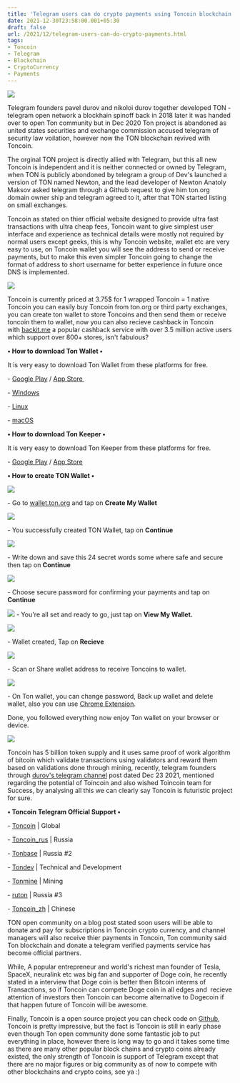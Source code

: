 ```yaml
---
title: 'Telegram users can do crypto payments using Toncoin blockchain spinoff..'
date: 2021-12-30T23:58:00.001+05:30
draft: false
url: /2021/12/telegram-users-can-do-crypto-payments.html
tags: 
- Toncoin
- Telegram
- Blockchain
- CryptoCurrency
- Payments
---
```


 [![](https://lh3.googleusercontent.com/-fhPKNpu5YLw/Yc36T4K04yI/AAAAAAAAIL8/D6C1FgPCL2Uqtf74gYkL_f9gz3bMMOVgQCNcBGAsYHQ/s1600/1640888906255339-0.png)](https://lh3.googleusercontent.com/-fhPKNpu5YLw/Yc36T4K04yI/AAAAAAAAIL8/D6C1FgPCL2Uqtf74gYkL_f9gz3bMMOVgQCNcBGAsYHQ/s1600/1640888906255339-0.png) 

  

  

Telegram founders pavel durov and nikoloi durov together developed TON - telegram open network a blockhain spinoff back in 2018 later it was handed over to open Ton community but in Dec 2020 Ton project is abandoned as united states securities and exchange commission accused telegram of security law voilation, however now the TON blockchain revived with Toncoin.

  

The orginal TON project is directly allied with Telegram, but this all new Toncoin is independent and it is neither connected or owned by Telegram, when TON is publicly abondoned by telegram a group of Dev's launched a version of TON named Newton, and the lead developer of Newton Anatoly Maksov asked telegram through a Github request to give him ton.org domain owner ship and telegram agreed to it, after that TON started listing on small exchanges.

  

Toncoin as stated on thier official website designed to provide ultra fast transactions with ultra cheap fees, Toncoin want to give simplest user interface and experience as technical details were mostly not required by normal users except geeks, this is why Toncoin website, wallet etc are very easy to use, on Toncoin wallet you will see the address to send or receive payments, but to make this even simpler Toncoin going to change the format of address to short username for better experience in future once DNS is implemented.

  

 [![](https://lh3.googleusercontent.com/-9aq2D8nEMHc/Yc36SnVBxZI/AAAAAAAAIL4/Ol49MKHEOss6J9Vo78GyZSKQfSl-D_BfACNcBGAsYHQ/s1600/1640888902860971-1.png)](https://lh3.googleusercontent.com/-9aq2D8nEMHc/Yc36SnVBxZI/AAAAAAAAIL4/Ol49MKHEOss6J9Vo78GyZSKQfSl-D_BfACNcBGAsYHQ/s1600/1640888902860971-1.png) 

  

  

Toncoin is currently priced at 3.75$ for 1 wrapped Toncoin = 1 native Toncoin you can easily buy Toncoin from ton.org or third party exchanges, you can create ton wallet to store Toncoins and then send them or receive toncoin them to wallet, now you can also recieve cashback in Toncoin with [backit.me](http://backit.me) a popular cashback service with over 3.5 million active users which support over 800+ stores, isn't fabulous?

  

**• How to download Ton Wallet •**

  

It is very easy to download Ton Wallet from these platforms for free.

  

\- [Google Play](https://play.google.com/store/apps/details?id=ton.coin.wallet) / [App Store ](https://apps.apple.com/by/app/toncoin-wallet/id1560210939)

\- [Windows](https://ton.org/Wallet.exe)

\- [Linux](https://ton.org/Linux-wallet.zip)

\- [macOS](https://ton.org/Wallet.dmg)

  

**• How to download Ton Keeper •**

It is very easy to download Ton Keeper from these platforms for free.

  

\- [Google Play](https://play.google.com/store/apps/details?id=com.ton_keeper) / [App Store](https://apps.apple.com/us/app/tonkeeper/id1587742107)

  

**• How to create TON Wallet •**

 **[![](https://lh3.googleusercontent.com/-vq-ZasMzaow/Yc36R3VEGFI/AAAAAAAAIL0/HeJCMGIxykE3cFD1yvzBmkXbDrknKMWpwCNcBGAsYHQ/s1600/1640888899670706-2.png)](https://lh3.googleusercontent.com/-vq-ZasMzaow/Yc36R3VEGFI/AAAAAAAAIL0/HeJCMGIxykE3cFD1yvzBmkXbDrknKMWpwCNcBGAsYHQ/s1600/1640888899670706-2.png)** 

\- Go to [wallet.ton.org](http://wallet.ton.org) and tap on **Create My Wallet**

 **[![](https://lh3.googleusercontent.com/-PYs3HhDKNPU/Yc36RK1ZUKI/AAAAAAAAILw/iyYKknFyoOg2iQ0Sqmmju4DiOrnp4pP8gCNcBGAsYHQ/s1600/1640888896180746-3.png)](https://lh3.googleusercontent.com/-PYs3HhDKNPU/Yc36RK1ZUKI/AAAAAAAAILw/iyYKknFyoOg2iQ0Sqmmju4DiOrnp4pP8gCNcBGAsYHQ/s1600/1640888896180746-3.png)** 

\- You successfully created TON Wallet, tap on **Continue**

 **[![](https://lh3.googleusercontent.com/-WjNJqq_zC_E/Yc36QHJvMAI/AAAAAAAAILs/erkfAkUScRgoSfzYv6MpDYwCGd5qRuMvwCNcBGAsYHQ/s1600/1640888892326831-4.png)](https://lh3.googleusercontent.com/-WjNJqq_zC_E/Yc36QHJvMAI/AAAAAAAAILs/erkfAkUScRgoSfzYv6MpDYwCGd5qRuMvwCNcBGAsYHQ/s1600/1640888892326831-4.png)** 

  

\- Write down and save this 24 secret words some where safe and secure then tap on **Continue**

 **[![](https://lh3.googleusercontent.com/-VDxGlIsE_gM/Yc36POZZGlI/AAAAAAAAILo/KjdW5RnRxNs3fm5v2iqAtGKWYGMQBe10QCNcBGAsYHQ/s1600/1640888887277630-5.png)](https://lh3.googleusercontent.com/-VDxGlIsE_gM/Yc36POZZGlI/AAAAAAAAILo/KjdW5RnRxNs3fm5v2iqAtGKWYGMQBe10QCNcBGAsYHQ/s1600/1640888887277630-5.png)** 

\- Choose secure password for confirming your payments and tap on **Continue**

 **[![](https://lh3.googleusercontent.com/-quw4nfBj-cc/Yc36N3usQFI/AAAAAAAAILk/ZwDDbtQTlx0Z9R6jz8a5S2C5PTs49P9TgCNcBGAsYHQ/s1600/1640888879039914-6.png)](https://lh3.googleusercontent.com/-quw4nfBj-cc/Yc36N3usQFI/AAAAAAAAILk/ZwDDbtQTlx0Z9R6jz8a5S2C5PTs49P9TgCNcBGAsYHQ/s1600/1640888879039914-6.png)** \- You're all set and ready to go, just tap on **View My Wallet.**

 **[![](https://lh3.googleusercontent.com/-qRsVdY2Gmeg/Yc36L_r0EuI/AAAAAAAAILg/3z06FGEmyjwWHU9XL-MHGSAPvKauIiXiACNcBGAsYHQ/s1600/1640888874861688-7.png)](https://lh3.googleusercontent.com/-qRsVdY2Gmeg/Yc36L_r0EuI/AAAAAAAAILg/3z06FGEmyjwWHU9XL-MHGSAPvKauIiXiACNcBGAsYHQ/s1600/1640888874861688-7.png)** 

\- Wallet created, Tap on **Recieve**

 **[![](https://lh3.googleusercontent.com/-6nCXI8BD_AQ/Yc36KkkPbyI/AAAAAAAAILc/fm7haPpj2OMww7eKR2dSxTxZqzV8ylidwCNcBGAsYHQ/s1600/1640888870385686-8.png)](https://lh3.googleusercontent.com/-6nCXI8BD_AQ/Yc36KkkPbyI/AAAAAAAAILc/fm7haPpj2OMww7eKR2dSxTxZqzV8ylidwCNcBGAsYHQ/s1600/1640888870385686-8.png)** 

\- Scan or Share wallet address to receive Toncoins to wallet.

  

 [![](https://lh3.googleusercontent.com/-9rO2Rdr-UpU/Yc36JmeG74I/AAAAAAAAILY/yY4DrL8gOBc68T3i84gRZsmRmsz2yDmNQCNcBGAsYHQ/s1600/1640888866203672-9.png)](https://lh3.googleusercontent.com/-9rO2Rdr-UpU/Yc36JmeG74I/AAAAAAAAILY/yY4DrL8gOBc68T3i84gRZsmRmsz2yDmNQCNcBGAsYHQ/s1600/1640888866203672-9.png) 

  

\- On Ton wallet, you can change password, Back up wallet and delete wallet, also you can use [Chrome Extension](https://chrome.google.com/webstore/detail/ton-wallet/nphplpgoakhhjchkkhmiggakijnkhfnd).

  

Done, you followed everything now enjoy Ton wallet on your browser or device.

  

 [![](https://lh3.googleusercontent.com/-jmRHYurDqeY/Yc36ItxvOHI/AAAAAAAAILU/KhYqaOhVNxk5B18XqIBt1Wjg29zwG6oAACNcBGAsYHQ/s1600/1640888856720424-10.png)](https://lh3.googleusercontent.com/-jmRHYurDqeY/Yc36ItxvOHI/AAAAAAAAILU/KhYqaOhVNxk5B18XqIBt1Wjg29zwG6oAACNcBGAsYHQ/s1600/1640888856720424-10.png) 

  

Toncoin has 5 billion token supply and it uses same proof of work algorithm of bitcoin which validate transactions using validators and reward them based on validations done through mining, recently, telegram founders through [durov's telegram channel](https://t.me/durov) post dated Dec 23 2021, mentioned regarding the potential of Toincoin and also wished Toincoin team for Success, by analysing all this we can clearly say Toncoin is futuristic project for sure.

  

**• Toncoin Telegram Official Support •**

\- [Toncoin](http://t.me/toncoin) | Global

\- [Toncoin\_rus](http://t.me/Toncoin_rus) | Russia

\- [Tonbase](http://t.me/Tonbase) | Russia #2

\- [Tondev](http://t.me/Tondev) | Technical and Development

\- [Tonmine](http://t.me/Tonmine) | Mining

\- [ruton](http://t.me/ruton) | Russia #3

\- [Toncoin\_zh](http://t.me/Toncoin_zh) | Chinese

  

TON open community on a blog post stated soon users will be able to donate and pay for subscriptions in Toncoin crypto currency, and channel managers will also receive thier payments in Toncoin, Ton community said Ton blockchain and donate a telegram verified payments service has become official partners.

  

While, A popular entrepreneur and world's richest man founder of Tesla, SpaceX, neuralink etc was big fan and supporter of Doge coin, he recently stated in a interview that Doge coin is better then Bitcoin interms of Transactions, so if Toncoin can compete Doge coin in all edges and  recieve attention of investors then Toncoin can become alternative to Dogecoin if that happen future of Toncoin will be awesome.

  

Finally, Toncoin is a open source project you can check code on [Github](https://github.com/newton-blockchain), Toncoin is pretty impressive, but the fact is Toncoin is still in early phase even though Ton open community done some fantastic job to put everything in place, however there is long way to go and it takes some time as there are many other popular block chains and crypto coins already existed, the only strength of Toncoin is support of Telegram except that there are no major figures or big community as of now to compete with other blockchains and crypto coins, see ya :)